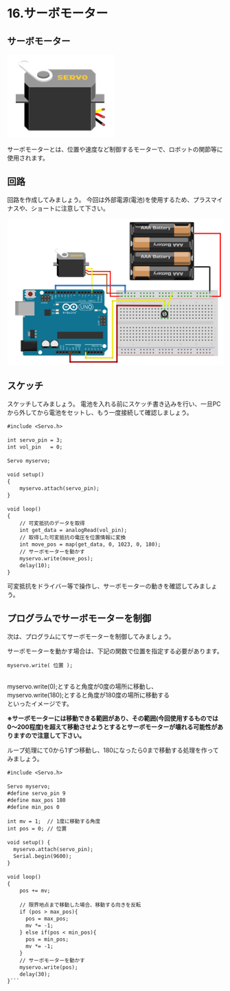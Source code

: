 # 16.サーボモーター


## サーボモーター

![](servo1.jpg)

サーボモーターとは、位置や速度など制御するモーターで、ロボットの関節等に使用されます。

## 回路

回路を作成してみましょう。
今回は外部電源(電池)を使用するため、プラスマイナスや、ショートに注意して下さい。

![](servo2.jpg)



## スケッチ

スケッチしてみましょう。
電池を入れる前にスケッチ書き込みを行い、一旦PCから外してから電池をセットし、もう一度接続して確認しましょう。

```
#include <Servo.h>

int servo_pin = 3;
int vol_pin   = 0;

Servo myservo;

void setup() 
{ 
    myservo.attach(servo_pin);
} 

void loop() 
{ 
    // 可変抵抗のデータを取得
    int get_data = analogRead(vol_pin);
    // 取得した可変抵抗の電圧を位置情報に変換
    int move_pos = map(get_data, 0, 1023, 0, 180);
    // サーボモーターを動かす
    myservo.write(move_pos);
    delay(10);
} 
```

可変抵抗をドライバー等で操作し、サーボモーターの動きを確認してみましょう。


## プログラムでサーボモーターを制御
次は、プログラムにてサーボモーターを制御してみましょう。

サーボモーターを動かす場合は、下記の関数で位置を指定する必要があります。
```
myservo.write( 位置 );
```
<br>
myservo.write(0);とすると角度が0度の場所に移動し、
<br>
myservo.write(180);とすると角度が180度の場所に移動する
<br>
といったイメージです。

**※サーボモーターには移動できる範囲があり、その範囲(今回使用するものでは0〜200程度)を超えて移動させようとするとサーボモーターが壊れる可能性がありますので注意して下さい。**

ループ処理にて0から1ずつ移動し、180になったら0まで移動する処理を作ってみましょう。

```
#include <Servo.h>

Servo myservo;
#define servo_pin 9
#define max_pos 180
#define min_pos 0

int mv = 1;  // 1度に移動する角度
int pos = 0; // 位置

void setup() {
  myservo.attach(servo_pin);
  Serial.begin(9600);
} 

void loop() 
{ 
    pos += mv;

    // 限界地点まで移動した場合、移動する向きを反転
    if (pos > max_pos){
      pos = max_pos;
      mv *= -1;
    } else if(pos < min_pos){
      pos = min_pos;
      mv *= -1;
    }
    // サーボモーターを動かす
    myservo.write(pos);
    delay(30);
}```